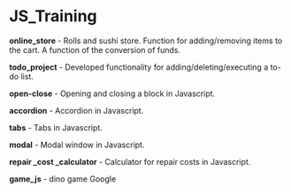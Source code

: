 # JS_Training

 
**online_store** - Rolls and sushi store. Function for adding/removing items to the cart. A function of the conversion of funds.

**todo_project** - Developed functionality for adding/deleting/executing a to-do list.

**open-close** - Opening and closing a block in Javascript.

**accordion** - Accordion in Javascript.

**tabs** - Tabs in Javascript.

**modal** - Modal window in Javascript.

**repair _cost _calculator** - Сalculator for repair costs in Javascript.

**game_js** - dino game Google
